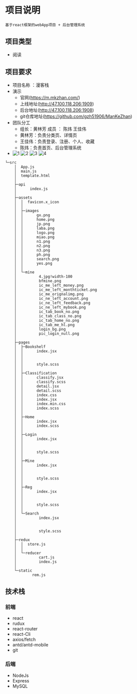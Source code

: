 ﻿# 项目说明
	基于react框架的webApp项目 + 后台管理系统
	
## 项目类型
* 阅读
## 项目要求
* 项目名称 ：漫客栈
* 演示
	* 官网(https://m.mkzhan.com/)
	* 上线地址(http://47.100.118.206:1909)
	* 后台地址(http://47.100.118.206:1908)
	* git仓库地址(https://github.com/gzh51906/ManKeZhan)
* 团队分工
	* 组长：黄林芳   成员 ： 陈炜  王佳伟
	* 黄林芳：负责分类页、详情页
	* 王佳伟：负责登录、注册、个人、收藏
	* 陈炜：负责首页、后台管理系统
* 
	![1](1.jpg)
	![2](2.jgg)
	![3](3.jpg)
    ![4](4.jpg)

```
└─src
    │  App.js
    │  main.js
    │  template.html
    │  
    ├─api
    │      index.js
    │      
    ├─assets
    │  │  favicon.x_icon
    │  │  
    │  ├─images
    │  │      gx.png
    │  │      home.png
    │  │      jp.png
    │  │      laba.png
    │  │      logo.png
    │  │      miao.png
    │  │      n1.png
    │  │      n2.png
    │  │      n3.png
    │  │      ph.png
    │  │      search.png
    │  │      yes.png
    │  │      
    │  └─mine
    │          4.jpg!width-100
    │          bfmine.png
    │          ic_me_left_money.png
    │          ic_me_left_monthticket.png
    │          ic_me_orignalimg.png
    │          ic_ne_left_account.png
    │          ic_ne_left_feedback.png
    │          ic_ne_left_mybook.png
    │          ic_tab_book_no.png
    │          ic_tab_class_no.png
    │          ic_tab_home_no.png
    │          ic_tab_me_hl.png
    │          login_bg.png
    │          pic_login_null.png
    │          
    ├─pages
    │  ├─Bookshelf
    │  │      index.jsx
    │  │      
    │  │      
    │  │      style.scss
    │  │      
    │  ├─Classification
    │  │      classify.jsx
    │  │      classify.scss
    │  │      detail.jsx
    │  │      detail.scss
    │  │      index.css
    │  │      index.jsx
    │  │      index.min.css
    │  │      index.scss
    │  │      
    │  ├─Home
    │  │      index.jsx
    │  │      index.scss
    │  │      
    │  ├─Login
    │  │      index.jsx
    │  │      
    │  │      
    │  │      style.scss
    │  │      
    │  ├─Mine
    │  │      index.jsx
    │  │      
    │  │      
    │  │      style.scss
    │  │      
    │  ├─Reg
    │  │      index.jsx
    │  │      
    │  │      
    │  │      style.scss
    │  │      
    │  └─Search
    │          index.jsx
    │          
    │          
    │          style.scss
    │          
    ├─redux
    │  │  store.js
    │  │  
    │  └─reducer
    │          cart.js
    │          index.js
    │          
    └─static
            rem.js
```
## 技术栈

### 前端 
* react
* rudux
* react-router
* react-Cli
* axios/fetch
* antd/antd-mobile
* git

### 后端
* NodeJs
* Express
* MySQL